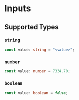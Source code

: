 # Inputs


## Supported Types

### `string`

```typescript
const value: string = "<value>";
```

### `number`

```typescript
const value: number = 7334.70;
```

### `boolean`

```typescript
const value: boolean = false;
```

